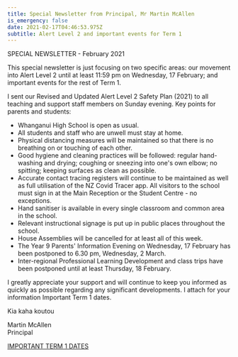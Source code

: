 ```yaml
---
title: Special Newsletter from Principal, Mr Martin McAllen
is_emergency: false
date: 2021-02-17T04:46:53.975Z
subtitle: Alert Level 2 and important events for Term 1
---
```

SPECIAL NEWSLETTER - February 2021  

This special newsletter is just focusing on two specific areas: our movement into Alert Level 2 until at least 11:59 pm on Wednesday, 17 February; and important events for the rest of Term 1.  

I sent our Revised and Updated Alert Level 2 Safety Plan (2021) to all teaching and support staff members on Sunday evening. Key points for parents and students:  

* Whanganui High School is open as usual.
* All students and staff who are unwell must stay at home.
* Physical distancing measures will be maintained so that there is no breathing on or touching of each other.
* Good hygiene and cleaning practices will be followed: regular hand-washing and drying; coughing or sneezing into one's own elbow; no spitting; keeping surfaces as clean as possible.
* Accurate contact tracing registers will continue to be maintained as well as full utilisation of the NZ Covid Tracer app. All visitors to the school must sign in at the Main Reception or the Student Centre - no exceptions.
* Hand sanitiser is available in every single classroom and common area in the school. 
* Relevant instructional signage is put up in public places throughout the school.
* House Assemblies will be cancelled for at least all of this week.
* The Year 9 Parents' Information Evening on Wednesday, 17 February has been postponed to 6.30 pm, Wednesday, 2 March.
* Inter-regional Professional Learning Development and class trips have been postponed until at least Thursday, 18 February.  

I greatly appreciate your support and will continue to keep you informed as quickly as possible regarding any significant developments. I attach for your information Important Term 1 dates.  

Kia kaha koutou  

Martin McAllen  
Principal


[IMPORTANT TERM 1 DATES](https://res.cloudinary.com/whanganuihigh/image/upload/v1613369969/newsletters/Special_Newsletter_-_February_2021.pdf)
